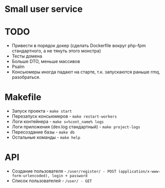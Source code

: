 # Small user service

# TODO
* Привести в порядок докер (сделать Dockerfile вокруг php-fpm стандартного, а не тянуть этого монстра)
* Тесты домена
* Больше DTO, меньше массивов
* Psalm
* Консьюмеры иногда падают на старте, т.к. запускаются раньше rmq, разобраться.

# Makefile
* Запуск проекта - `make start`
* Перезапуск консьюмеров - `make restart-workers`
* Логи контейнера - `make s=%cont_name% logs`
* Логи приложения (dev.log стандартный) - `make project-logs`
* Пересоздание базы - `make db`
* Остальные команды - `make help`

# API
* Создание пользователя - `/user/register/ - POST (application/x-www-form-urlencoded), login + password`
* Список пользователей - `/user/ - GET`